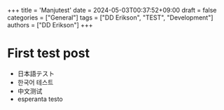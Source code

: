 +++
title = 'Manjutest'
date = 2024-05-03T00:37:52+09:00
draft = false
categories = ["General"]
tags = ["DD Erikson", "TEST", "Development"]
authors = ["DD Erikson"]
+++
# First test post

* 日本語テスト
* 한국어 테스트
* 中文测试
* esperanta testo
